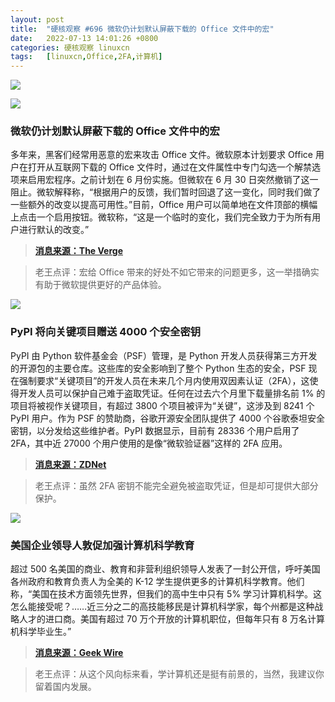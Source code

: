 ```yaml
---
layout: post
title:	"硬核观察 #696 微软仍计划默认屏蔽下载的 Office 文件中的宏"
date:	2022-07-13 14:01:26 +0800 
categories:	硬核观察 linuxcn 
tags:	[linuxcn,Office,2FA,计算机]
---
```



![](/Asserts/Images//attachment/album/202207/13/140018xtetuegxtd8kry51.jpg)


![](/Asserts/Images//attachment/album/202207/13/140026awzin9infhiqpspr.jpg)


### 微软仍计划默认屏蔽下载的 Office 文件中的宏


多年来，黑客们经常用恶意的宏来攻击 Office 文件。微软原本计划要求 Office 用户在打开从互联网下载的 Office 文件时，通过在文件属性中专门勾选一个解禁选项来启用宏程序。之前计划在 6 月份实施。但微软在 6 月 30 日突然撤销了这一阻止。微软解释称，“根据用户的反馈，我们暂时回退了这一变化，同时我们做了一些额外的改变以提高可用性。”目前，Office 用户可以简单地在文件顶部的横幅上点击一个启用按钮。微软称，“这是一个临时的变化，我们完全致力于为所有用户进行默认的改变。”



> 
> **[消息来源：The Verge](https://www.theverge.com/2022/7/11/23203554/microsoft-block-office-vba-macros-changes-temporary-statement)**
> 
> 
> 



> 
> 老王点评：宏给 Office 带来的好处不如它带来的问题更多，这一举措确实有助于微软提供更好的产品体验。
> 
> 
> 


![](/Asserts/Images//attachment/album/202207/13/140055gipj7k9ibjzooodk.jpg)


### PyPI 将向关键项目赠送 4000 个安全密钥


PyPI 由 Python 软件基金会（PSF）管理，是 Python 开发人员获得第三方开发的开源包的主要仓库。这些库的安全影响到了整个 Python 生态的安全，PSF 现在强制要求“关键项目”的开发人员在未来几个月内使用双因素认证（2FA），这使得开发人员可以保护自己难于盗取凭证。任何在过去六个月里下载量排名前 1% 的项目将被视作关键项目，有超过 3800 个项目被评为“关键”，这涉及到 8241 个 PyPI 用户。作为 PSF 的赞助商，谷歌开源安全团队提供了 4000 个谷歌泰坦安全密钥，以分发给这些维护者。PyPI 数据显示，目前有 28336 个用户启用了 2FA，其中近 27000 个用户使用的是像“微软验证器”这样的 2FA 应用。



> 
> **[消息来源：ZDNet](https://www.zdnet.com/article/python-programming-pypl-is-rolling-out-2fa-for-critical-projects-giving-away-4000-security-keys/)**
> 
> 
> 



> 
> 老王点评：虽然 2FA 密钥不能完全避免被盗取凭证，但是却可提供大部分保护。
> 
> 
> 


![](/Asserts/Images//attachment/album/202207/13/140038why4ytkstwdrryss.jpg)


### 美国企业领导人敦促加强计算机科学教育


超过 500 名美国的商业、教育和非营利组织领导人发表了一封公开信，呼吁美国各州政府和教育负责人为全美的 K-12 学生提供更多的计算机科学教育。他们称，“美国在技术方面领先世界，但我们的高中生中只有 5% 学习计算机科学。这怎么能接受呢？……近三分之二的高技能移民是计算机科学家，每个州都是这种战略人才的进口商。美国有超过 70 万个开放的计算机职位，但每年只有 8 万名计算机科学毕业生。”



> 
> **[消息来源：Geek Wire](https://www.geekwire.com/2022/hundreds-of-tech-business-and-nonprofit-leaders-urge-states-to-boost-computer-science-education/)**
> 
> 
> 



> 
> 老王点评：从这个风向标来看，学计算机还是挺有前景的，当然，我建议你留着国内发展。
> 
> 
>
